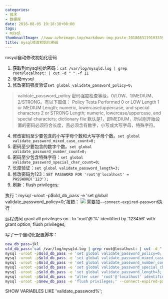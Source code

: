 ```yaml
---
categories:
- 技术
- 数据库
date: 2018-08-05 19:18:38+08:00
tags:
- mysql
thumbnailImage: //www.azheimage.top/markdown-img-paste-20180831191033396.png
title: mysql修改初始化密码
---
```

msyql自动修改初始化密码
<!--more-->

1. 获取到mysql初始密码：`cat /var/log/mysqld.log | grep root@localhost: | cut -d " " -f 11`
2. 登录mysql
3. 修改密码强度验证`set global validate_password_policy=0;`
>validate_password_policy
密码强度检查等级，0/LOW、1/MEDIUM、2/STRONG。有以下取值：
Policy                 Tests Performed
0 or LOW               Length
1 or MEDIUM         Length; numeric, lowercase/uppercase, and special characters
2 or STRONG        Length; numeric, lowercase/uppercase, and special characters; dictionary file
默认是1，即MEDIUM，所以刚开始设置的密码必须符合长度，且必须含有数字，小写或大写字母，特殊字符。

4. 修改密码至少要包含的小写字母个数和大写字母个数。`set global validate_password_mixed_case_count=0;`
5. 密码至少要包含的数字个数。`set global validate_password_number_count=0;`
6. 密码至少包含特殊字符：`set global validate_password_special_char_count=0;`
7. 长度验证：`set global validate_password_length=3;`
8. 修改密码为123：`SET PASSWORD FOR 'root'@'localhost' = PASSWORD('123');`
9. 刷新：flush privileges;

执行：mysql -uroot -p$old_db_pass -e 'set global validate_password_policy=0;'报错：
![](https://www.azheimage.top/markdown-img-paste-20180725143034443.png)
需要加`--connect-expired-password`执行

远程访问
grant all privileges on *.* to 'root'@'%' identified by '123456' with grant option;
flush privileges;

写了一个自动化配置脚本：
```bash
new_db_pass=jkl
old_db_pass=`cat /var/log/mysqld.log | grep root@localhost: | cut -d " " -f 11`
mysql -uroot -p$old_db_pass -e 'set global validate_password_policy=0;' --connect-expired-password;
mysql -uroot -p$old_db_pass -e 'set global validate_password_mixed_case_count=0;' --connect-expired-password;
mysql -uroot -p$old_db_pass -e 'set global validate_password_number_count=0;' --connect-expired-password;
mysql -uroot -p$old_db_pass -e 'set global validate_password_special_char_count=0;' --connect-expired-password;
mysql -uroot -p$old_db_pass -e 'set global validate_password_length=3;' --connect-expired-password;
mysql -uroot -p$old_db_pass -e "alter user 'root'@'localhost' identified by '$new_db_pass';"  --connect-expired-password;
mysql -uroot -p$new_db_pass -e 'flush privileges;' --connect-expired-password;
```

SHOW VARIABLES LIKE 'validate_password%';
